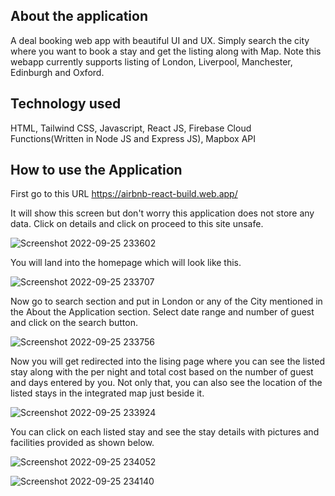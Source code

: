 
## About the application

A deal booking web app with beautiful UI and UX. Simply search the city where you want to book a stay and get the listing along with Map. Note this webapp currently supports listing of London, Liverpool, Manchester, Edinburgh and Oxford.


## Technology used

HTML, Tailwind CSS, Javascript, React JS, Firebase Cloud Functions(Written in Node JS and Express JS), Mapbox API


## How to use the Application

First go to this URL https://airbnb-react-build.web.app/

It will show this screen but don't worry this application does not store any data. Click on details and click on proceed to this site unsafe.

![Screenshot 2022-09-25 233602](https://user-images.githubusercontent.com/91658563/192161405-70406970-dc75-4728-a3df-097433b62992.jpg)

You will land into the homepage which will look like this.

![Screenshot 2022-09-25 233707](https://user-images.githubusercontent.com/91658563/192161447-e83fdd53-7c64-4745-8b42-04ee2a452b7d.jpg)

Now go to search section and put in London or any of the City mentioned in the About the Application section. Select date range and number of guest and click on the search button.

![Screenshot 2022-09-25 233756](https://user-images.githubusercontent.com/91658563/192161514-44b193d7-3b01-4450-aa9c-423c658df0f8.jpg)

Now you will get redirected into the lising page where you can see the listed stay along with the per night and total cost based on the number of guest and days entered by you. Not only that, you can also see the location of the listed stays in the integrated map just beside it.

![Screenshot 2022-09-25 233924](https://user-images.githubusercontent.com/91658563/192161609-530cfb88-52cd-4c60-b8a7-4371c2bf4180.jpg)

You can click on each listed stay and see the stay details with pictures and facilities provided as shown below.

![Screenshot 2022-09-25 234052](https://user-images.githubusercontent.com/91658563/192161670-82614dd7-9d1f-44b2-838e-cb4102d79297.jpg)


![Screenshot 2022-09-25 234140](https://user-images.githubusercontent.com/91658563/192161684-1723250c-5864-4006-9dcd-f130bd594446.jpg)
